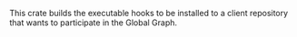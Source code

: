 This crate builds the executable hooks to be installed to a client repository that wants to participate in the Global Graph.

